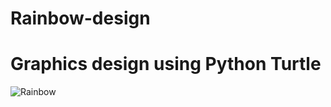 # Rainbow-design
# Graphics design using Python Turtle
![Rainbow](https://user-images.githubusercontent.com/72095437/181934857-e0090177-a7ed-4eb1-8402-8acbab3cab32.png)
